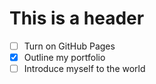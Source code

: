 # This is a header
- [ ] Turn on GitHub Pages
- [x] Outline my portfolio
- [ ] Introduce myself to the world
